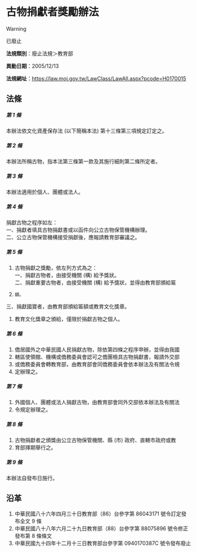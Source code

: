 # 古物捐獻者獎勵辦法


> [!WARNING]
> 已廢止


**法規類別**：廢止法規＞教育部

**異動日期**：2005/12/13  

**法規網址**：https://law.moj.gov.tw/LawClass/LawAll.aspx?pcode=H0170015



## 法條
##### 第 1 條
本辦法依文化資產保存法 (以下簡稱本法) 第十三條第三項規定訂定之。

##### 第 2 條
本辦法所稱古物，指本法第三條第一款及其施行細則第二條所定者。

##### 第 3 條
本辦法適用於個人、團體或法人。

##### 第 4 條
捐獻古物之程序如左：  
一、捐獻者填具古物捐獻書或以函件向公立古物保管機構辦理。  
二、公立古物保管機構接受捐獻後，應報請教育部審議之。

##### 第 5 條
1. 古物捐獻之獎勵，依左列方式為之：  
一、捐獻古物者，由接受機關 (構) 給予獎狀。  
二、捐獻重要古物者，由接受機關 (構) 給予獎狀，並得由教育部頒給匾
1.     額。  
三、捐獻國寶者，由教育部頒給匾額或教育文化獎章。
1. 教育文化獎章之頒給，僅限於捐獻古物之個人。

##### 第 6 條
1. 僑居國外之中華民國人民捐獻古物，除依第四條之程序申辦，並得由我國
1. 轄區使領館、機構或僑務委員會認可之僑團檢具古物捐獻書，報請外交部
1. 或僑務委員會轉教育部，由教育部會同僑務委員會依本辦法及有關法令規
1. 定辦理之。

##### 第 7 條
1. 外國個人、團體或法人捐獻古物，由教育部會同外交部依本辦法及有關法
1. 令規定辦理之。

##### 第 8 條
1. 古物捐獻者之頒獎由公立古物保管機關、縣 (市) 政府、直轄市政府或教
1. 育部擇期舉行之。

##### 第 9 條
本辦法自發布日施行。

## 沿革
1. 中華民國八十六年四月三十日教育部（86）台參字第 86043171 號令訂定發布全文 9  條
1. 中華民國八十八年六月二十九日教育部（88）台參字第 88075896 號令修正發布第 8  條條文
1. 中華民國九十四年十二月十三日教育部台參字第 0940170387C  號令發布廢止
